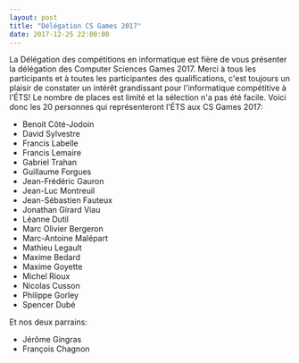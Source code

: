 ```yaml
---
layout: post
title: "Délégation CS Games 2017"
date: 2017-12-25 22:00:00
---
```


La Délégation des compétitions en informatique est fière de vous présenter la délégation des Computer Sciences Games 2017. Merci à tous les participants et à toutes les participantes des qualifications, c'est toujours un plaisir de constater un intérêt grandissant pour l'informatique compétitive à l'ÉTS! Le nombre de places est limité et la sélection n'a pas été facile. Voici donc les 20 personnes qui représenteront l'ÉTS aux CS Games 2017: 

* Benoit Côté-Jodoin
* David Sylvestre
* Francis Labelle
* Francis Lemaire
* Gabriel Trahan
* Guillaume Forgues
* Jean-Frédéric Gauron
* Jean-Luc Montreuil
* Jean-Sébastien Fauteux
* Jonathan Girard Viau
* Léanne Dutil
* Marc Olivier Bergeron
* Marc-Antoine Malépart
* Mathieu Legault
* Maxime Bedard
* Maxime Goyette
* Michel Rioux
* Nicolas Cusson
* Philippe Gorley
* Spencer Dubé


Et nos deux parrains:

* Jérôme Gingras
* François Chagnon 
